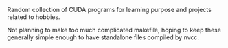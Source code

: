 Random collection of CUDA programs for learning purpose and projects related to hobbies.

Not planning to make too much complicated makefile, hoping to keep these generally simple enough to have standalone files compiled by nvcc.
